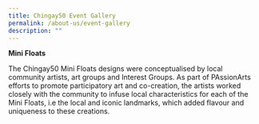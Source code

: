 ```yaml
---
title: Chingay50 Event Gallery
permalink: /about-us/event-gallery
description: ""
---
```

**Mini Floats**

The Chingay50 Mini Floats designs were conceptualised by local community artists, art groups and Interest Groups. As part of PAssionArts efforts to promote participatory art and co-creation, the artists worked closely with the community to infuse local characteristics for each of the Mini Floats, i.e the local and iconic landmarks, which added flavour and uniqueness to these creations.